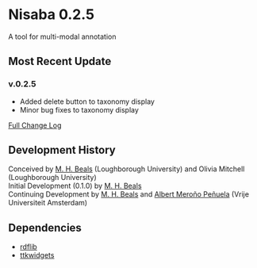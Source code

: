 # Nisaba 0.2.5
A tool for multi-modal annotation

## Most Recent Update

### v.0.2.5

+ Added delete button to taxonomy display
+ Minor bug fixes to taxonomy display

[Full Change Log](changelog.md)

## Development History
Conceived by [M. H. Beals](https://github.com/mhbeals) (Loughborough University) and Olivia Mitchell (Loughborough University)  
Initial Development (0.1.0) by [M. H. Beals](https://github.com/mhbeals)  
Continuing Development by [M. H. Beals](https://github.com/mhbeals) and [Albert Meroño Peñuela](https://github.com/albertmeronyo) (Vrije Universiteit Amsterdam)  

## Dependencies
- [rdflib](https://github.com/RDFLib/rdflib)
- [ttkwidgets](https://github.com/RedFantom/ttkwidgets)

